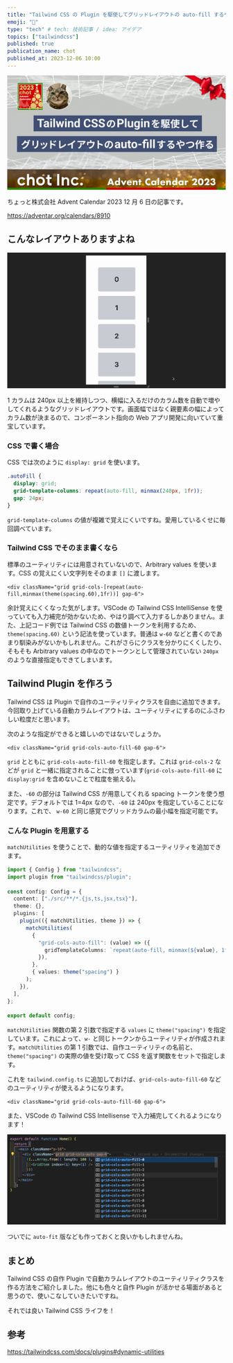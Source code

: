 ```yaml
---
title: "Tailwind CSS の Plugin を駆使してグリッドレイアウトの auto-fill するやつ作る"
emoji: "🍱"
type: "tech" # tech: 技術記事 / idea: アイデア
topics: ["tailwindcss"]
published: true
publication_name: chot
published_at: 2023-12-06 10:00
---
```


![](/images/grid-template-auto-fill-with-tailwind/eyecatch.png)

ちょっと株式会社 Advent Calendar 2023 12 月 6 日の記事です。

https://adventar.org/calendars/8910

## こんなレイアウトありますよね

![image](/images/grid-template-auto-fill-with-tailwind/grid-template-auto-fill-example.gif)

1 カラムは 240px 以上を維持しつつ、横幅に入るだけのカラム数を自動で増やしてくれるようなグリッドレイアウトです。画面幅ではなく親要素の幅によってカラム数が決まるので、コンポーネント指向の Web アプリ開発に向いていて重宝しています。

### CSS で書く場合

CSS では次のように `display: grid` を使います。

```css
.autoFill {
  display: grid;
  grid-template-columns: repeat(auto-fill, minmax(240px, 1fr));
  gap: 24px;
}
```

`grid-template-columns` の値が複雑で覚えにくいですね。愛用しているくせに毎回調べています。

### Tailwind CSS でそのまま書くなら

標準のユーティリティには用意されていないので、Arbitrary values を使います。CSS の覚えにくい文字列をそのまま `[]` に渡します。

```tsx
<div className="grid grid-cols-[repeat(auto-fill,minmax(theme(spacing.60),1fr))] gap-6">
```

余計覚えにくくなった気がします。VSCode の Tailwind CSS IntelliSense を使っていても入力補完が効かないため、やはり調べて入力するしかありません。また、上記コード例では Tailwind CSS の数値トークンを利用するため、`theme(spacing.60)` という記法を使っています。普通は `w-60` などと書くのであまり馴染みがないかもしれません。これがさらにクラスを分かりにくくしたり、そもそも Arbitrary values の中なのでトークンとして管理されていない `240px` のような直接指定もできてしまいます。

## Tailwind Plugin を作ろう

Tailwind CSS は Plugin で自作のユーティリティクラスを自由に追加できます。今回取り上げている自動カラムレイアウトは、ユーティリティにするのにふさわしい粒度だと思います。

次のような指定ができると嬉しいのではないでしょうか。

```tsx
<div className="grid grid-cols-auto-fill-60 gap-6">
```

`grid` とともに `grid-cols-auto-fill-60` を指定します。これは `grid-cols-2` などが `grid` と一緒に指定されることに倣っています(`grid-cols-auto-fill-60` に `display:grid` を含めないことで粒度を揃える)。

また、`-60` の部分は Tailwind CSS が用意してくれる spacing トークンを使う想定です。デフォルトでは 1=4px なので、`-60` は 240px を指定していることになります。これで、 `w-60` と同じ感覚でグリッドカラムの最小幅を指定可能です。

### こんな Plugin を用意する

`matchUtilities` を使うことで、動的な値を指定するユーティリティを追加できます。

```tsx:tailwind.config.ts
import { Config } from "tailwindcss";
import plugin from "tailwindcss/plugin";

const config: Config = {
  content: ["./src/**/*.{js,ts,jsx,tsx}"],
  theme: {},
  plugins: [
    plugin(({ matchUtilities, theme }) => {
      matchUtilities(
        {
          "grid-cols-auto-fill": (value) => ({
            gridTemplateColumns: `repeat(auto-fill, minmax(${value}, 1fr))`,
          }),
        },
        { values: theme("spacing") }
      );
    }),
  ],
};

export default config;
```

`matchUtilities` 関数の第 2 引数で指定する `values` に `theme("spacing")` を指定しています。これによって、`w-` と同じトークンからユーティリティが作成されます。`matchUtilities` の第 1 引数では、自作ユーティリティの名前と、`theme("spacing")` の実際の値を受け取って CSS を返す関数をセットで指定します。

これを `tailwind.config.ts` に追加しておけば、`grid-cols-auto-fill-60` などのユーティリティが使えるようになります。

```tsx
<div className="grid grid-cols-auto-fill-60 gap-6">
```

また、VSCode の Tailwind CSS Intellisense で入力補完してくれるようになります！

![Visual Studio Code で自作のユーティリティクラス grid-cols-auto-fill-n が Intellisense で一覧されている様子](/images/grid-template-auto-fill-with-tailwind/vscode-intellisense.png)

ついでに `auto-fit` 版なども作っておくと良いかもしれませんね。

## まとめ

Tailwind CSS の自作 Plugin で自動カラムレイアウトのユーティリティクラスを作る方法をご紹介しました。他にも色々と自作 Plugin が活かせる場面があると思うので、使いこなしていきたいですね。

それでは良い Tailwind CSS ライフを！

## 参考

https://tailwindcss.com/docs/plugins#dynamic-utilities
